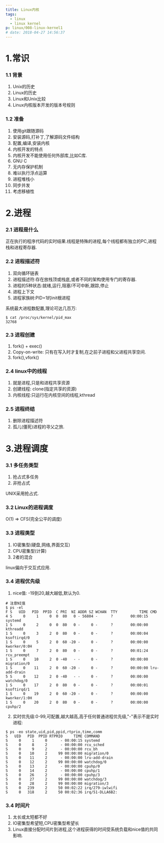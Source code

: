 ```yaml
---
title: Linux内核
tags:
  - linux
  - linux kernel
p: linux/008-linux-kernel1
# date: 2018-04-27 14:56:37
---
```


# 1.常识
### 1.1 背景
1. Unix的历史
2. Linux的历史
3. Linux和Unix比较
4. Linux内核版本开发的版本号规则

### 1.2 准备
1. 使用git跟随源码
2. 安装源码,打补丁,了解源码文件结构
3. 配置,编译,安装内核
4. 内核开发的特点
  1. 内核开发不能使用任何外部库,比如C库.
  2. GNU C
  3. 无内存保护机制
  4. 难以执行浮点运算
  5. 进程堆栈小
  6. 同步并发
  7. 考虑移植性

# 2.进程
### 2.1 进程是什么
正在执行的程序代码的实时结果.线程是特殊的进程,每个线程都有独立的PC,进程栈和进程寄存器.
### 2.2 进程描述符
1. 双向循环链表
2. 进程描述符:存在放栈顶或栈底,或者不同的架构使用专门的寄存器.
3. 进程的5种状态:就绪,运行,阻塞/不可中断,跟踪,停止
4. 进程上下文
5. 进程家族树:PID=1的init根进程

系统最大进程数配置,理论可达几百万:
```shell
$ cat /proc/sys/kernel/pid_max 
32768
```
### 2.3 进程创建
1. fork() + exec()
2. Copy-on-write: 只有在写入时才复制,在之前子进程和父进程共享空间.
3. fork(),vfork()

### 2.4 linux中的线程
1. 就是进程,只是和进程共享资源
2. 创建线程: clone(指定共享的资源)
3. 内核线程:只运行在内核空间的线程,kthread

### 2.5 进程终结
1. 删除进程描述符
2. 孤儿(僵死)进程的寻父之旅.

# 3.进程调度

### 3.1 多任务类型
1. 抢占式多任务
2. 非抢占式

UNIX采用抢占式.

### 3.2 Linux的进程调度
O(1) => CFS(完全公平的调度)

### 3.3 进程类型
1. IO密集型(硬盘,网络,界面交互)
2. CPU密集型(计算)
3. 2者的混合

linux偏向于交互式应用.
### 3.4 进程优先级
1. nice值: -19到20,越大越低,默认为0. 
```shell
# 注意NI值
$ ps -el
F S   UID   PID  PPID  C PRI  NI ADDR SZ WCHAN  TTY          TIME CMD
4 S     0     1     0  0  80   0 - 56804 -      ?        00:00:15 systemd
1 S     0     2     0  0  80   0 -     0 -      ?        00:00:00 kthreadd
1 S     0     3     2  0  80   0 -     0 -      ?        00:00:04 ksoftirqd/0
1 S     0     5     2  0  60 -20 -     0 -      ?        00:00:00 kworker/0:0H
1 S     0     7     2  0  80   0 -     0 -      ?        00:01:24 rcu_preempt
1 S     0    10     2  0 -40   - -     0 -      ?        00:00:00 migration/0
1 S     0    11     2  0  60 -20 -     0 -      ?        00:00:00 lru-add-drain
5 S     0    12     2  0 -40   - -     0 -      ?        00:00:00 watchdog/0
1 S     0    17     2  0  80   0 -     0 -      ?        00:00:01 ksoftirqd/1
1 S     0    19     2  0  60 -20 -     0 -      ?        00:00:00 kworker/1:0H
1 S     0    20     2  0  80   0 -     0 -      ?        00:00:00 cpuhp/2
```
2. 实时优先级:0-99,可配置,越大越高,高于任何普通进程优先级,"-"表示不是实时进程:
```shell
$ ps -eo state,uid,pid,ppid,rtprio,time,comm
S   UID   PID  PPID RTPRIO     TIME COMMAND
S     0     1     0      - 00:00:15 systemd
S     0     8     2      - 00:00:00 rcu_sched
S     0     9     2      - 00:00:00 rcu_bh
S     0    10     2     99 00:00:00 migration/0
S     0    11     2      - 00:00:00 lru-add-drain
S     0    12     2     99 00:00:00 watchdog/0
S     0    13     2      - 00:00:00 cpuhp/0
S     0    14     2      - 00:00:00 cpuhp/1
S     0    26     2      - 00:00:00 cpuhp/3
S     0    27     2     99 00:00:00 watchdog/3
S     0    28     2     99 00:00:00 migration/3
S     0   239     2     50 00:02:22 irq/279-iwlwifi
S     0   318     2     50 00:02:36 irq/51-DLLA6B2:
```
### 3.4 时间片
1. 太长或太短都不好
2. IO密集型希望短,CPU密集型希望长
3. Linux直接分配时间片到进程,这个进程获得的时间受系统负载和nice值的共同影响.



